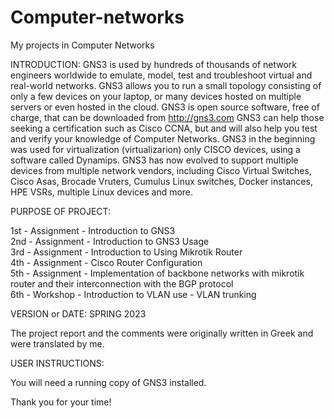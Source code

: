 # Computer-networks

My projects in Computer Networks

INTRODUCTION:
GNS3 is used by hundreds of thousands of network engineers worldwide to
emulate, model, test and troubleshoot virtual and real-world
networks. GNS3 allows you to run a small topology consisting of only a few
devices on your laptop, or many devices hosted on multiple
servers or even hosted in the cloud.
GNS3 is open source software, free of charge, that can be downloaded from http://gns3.com
GNS3 can help those seeking a certification such as Cisco CCNA, but
and will also help you test and verify your knowledge of Computer Networks.
GNS3 in the beginning was used for virtualization (virtualizarion) only CISCO
devices, using a software called Dynamips. GNS3 has now
evolved to support multiple devices from multiple network vendors,
including Cisco Virtual Switches, Cisco Asas, Brocade Vruters, Cumulus Linux
switches, Docker instances, HPE VSRs, multiple Linux devices and more.

PURPOSE OF PROJECT:

1st - Assignment - Introduction to GNS3 <br />
2nd - Assignment - Introduction to GNS3 Usage <br />
3rd - Assignment - Introduction to Using Mikrotik Router <br />
4th - Assignment - Cisco Router Configuration <br />
5th - Assignment - Implementation of backbone networks with mikrotik router and their interconnection with the BGP protocol <br />
6th - Workshop - Introduction to VLAN use - VLAN trunking <br />

VERSION or DATE: SPRING 2023

The project report and the comments were originally written in Greek and were translated by me.

USER INSTRUCTIONS:

You will need a running copy of GNS3 installed.

Thank you for your time!
